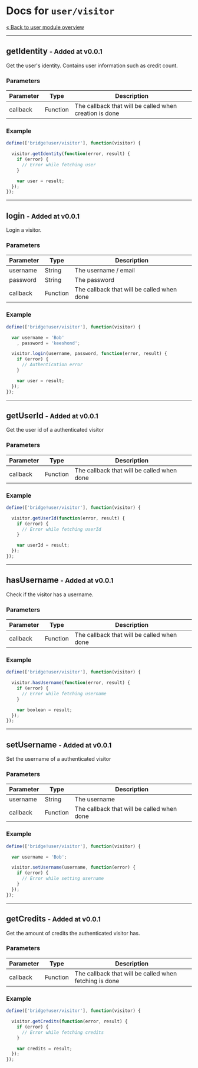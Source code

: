 Docs for `user/visitor`
=======

[&laquo; Back to user module overview](/api/user/index.md)

-----

getIdentity <small>- Added at v0.0.1</small>
-----

Get the user's identity. Contains user information such as credit count.

### Parameters

| Parameter | Type     | Description                                            |
| --------- | -------- | ------------------------------------------------------ |
| callback  | Function | The callback that will be called when creation is done |

### Example
```js
define(['bridge!user/visitor'], function(visitor) {

  visitor.getIdentity(function(error, result) {
    if (error) {
      // Error while fetching user
    }

    var user = result;
  });
});
```

-----

login <small>- Added at v0.0.1</small>
-----
Login a visitor.

### Parameters

| Parameter | Type          | Description                                            |
| --------- | ------------- | ------------------------------------------------------ |
| username  | String        | The username / email                                   |
| password  | String        | The password                                           |
| callback  | Function      | The callback that will be called when done             |

### Example
```js
define(['bridge!user/visitor'], function(visitor) {

  var username = 'Bob'
    , password = 'keeshond';

  visitor.login(username, password, function(error, result) {
    if (error) {
      // Authentication error
    }

    var user = result;
  });
});
```

-----

getUserId <small>- Added at v0.0.1</small>
-----
Get the user id of a authenticated visitor

### Parameters

| Parameter | Type          | Description                                            |
| --------- | ------------- | ------------------------------------------------------ |
| callback  | Function      | The callback that will be called when done             |

### Example
```js
define(['bridge!user/visitor'], function(visitor) {

  visitor.getUserId(function(error, result) {
    if (error) {
      // Error while fetching userId
    }

    var userId = result;
  });
});
```

-----

hasUsername <small>- Added at v0.0.1</small>
-----
Check if the visitor has a username.

### Parameters

| Parameter | Type          | Description                                            |
| --------- | ------------- | ------------------------------------------------------ |
| callback  | Function      | The callback that will be called when done             |

### Example
```js
define(['bridge!user/visitor'], function(visitor) {

  visitor.hasUsername(function(error, result) {
    if (error) {
      // Error while fetching username
    }

    var boolean = result;
  });
});
```

-----

setUsername <small>- Added at v0.0.1</small>
-----
Set the username of a authenticated visitor

### Parameters

| Parameter | Type          | Description                                            |
| --------- | ------------- | ------------------------------------------------------ |
| username  | String        | The username                                           |
| callback  | Function      | The callback that will be called when done             |

### Example
```js
define(['bridge!user/visitor'], function(visitor) {

  var username = 'Bob';

  visitor.setUsername(username, function(error) {
    if (error) {
      // Error while setting username
    }
  });
});
```

-----

getCredits <small>- Added at v0.0.1</small>
-----
Get the amount of credits the authenticated visitor has.

### Parameters

| Parameter | Type     | Description                                            |
| --------- | -------- | ------------------------------------------------------ |
| callback  | Function | The callback that will be called when fetching is done |

### Example
```js
define(['bridge!user/visitor'], function(visitor) {

  visitor.getCredits(function(error, result) {
    if (error) {
      // Error while fetching credits
    }

    var credits = result;
  });
});
```
